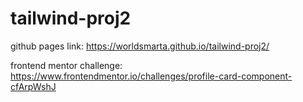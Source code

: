 # tailwind-proj2

github pages link: https://worldsmarta.github.io/tailwind-proj2/

frontend mentor challenge: https://www.frontendmentor.io/challenges/profile-card-component-cfArpWshJ

